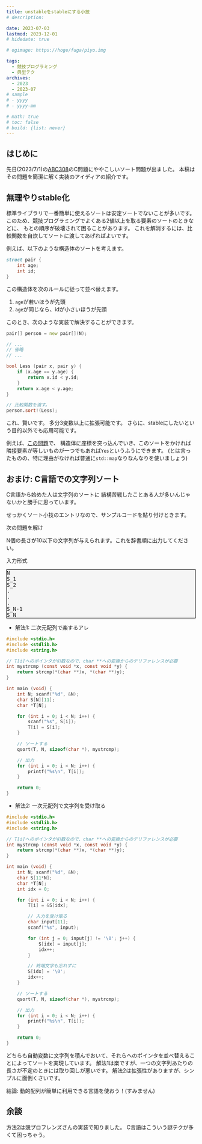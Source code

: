 ```yaml
---
title: unstableをstableにする小技
# description: 

date: 2023-07-03
lastmod: 2023-12-01
# hidedate: true

# ogimage: https://hoge/fuga/piyo.img

tags:
  - 競技プログラミング
  - 典型テク
archives:
  - 2023
  - 2023-07
# sample
# - yyyy
# - yyyy-mm

# math: true
# toc: false
# build: {list: never}
---
```


## はじめに

先日(2023/7/1)の[ABC308](https://atcoder.jp/contests/abc308)のC問題にややこしいソート問題が出ました。
本稿はその問題を簡潔に解く実装のアイディアの紹介です。

## 無理やりstable化

標準ライブラリで一番簡単に使えるソートは安定ソートでないことが多いです。
このため、競技プログラミングでよくある2値以上を取る要素のソートのときなどに、
もとの順序が破壊されて困ることがあります。
これを解消するには、比較関数を自炊してソートに渡してあげればよいです。

例えば、以下のような構造体のソートを考えます。
```D
struct pair {
    int age;
    int id;
}
```

この構造体を次のルールに従って並べ替えます。

1.  `age`が若いほうが先頭
2.  `age`が同じなら、idが小さいほうが先頭

このとき、次のような実装で解決することができます。
```D
pair[] person = new pair[](N);

// ...
// 省略
// ...

bool Less (pair x, pair y) {
    if (x.age == y.age) {
        return x.id < y.id;
    }
    return x.age < y.age;
}

// 比較関数を渡す。
person.sort!(Less);
```

これ、賢いです。 多分3変数以上に拡張可能です。
さらに、stableにしたいという目的以外でも応用可能です。

例えば、[この問題](https://atcoder.jp/contests/abc291/tasks/abc291_c)で、
構造体に座標を突っ込んでいき、このソートをかければ
隣接要素が等しいものが一つでもあれば`Yes`というふうにできます。
(とは言ったものの、特に理由がなければ普通に`std::map`なりなんなりを使いましょう)

## おまけ: C言語での文字列ソート

C言語から始めた人は文字列のソートに
結構苦戦したことある人が多いんじゃないかと勝手に思っています。

せっかくソート小技のエントリなので、サンプルコードを貼り付けときます。

次の問題を解け

N個の長さが10以下の文字列が与えられます。これを辞書順に出力してください。

入力形式

<pre style="border: 1px black solid; background: whitesmoke;">
N
S_1
S_2
.
.
.
S_N-1
S_N
</pre>

-   解法1: 二次元配列で楽するアレ

```C
#include <stdio.h>
#include <stdlib.h>
#include <string.h>

// T[i]へのポインタが引数なので、char **への変換からのデリファレンスが必要
int mystrcmp (const void *x, const void *y) {
    return strcmp(*(char **)x, *(char **)y);
}

int main (void) {
    int N; scanf("%d", &N);
    char S[N][11];
    char *T[N];

    for (int i = 0; i < N; i++) {
        scanf("%s", S[i]);
        T[i] = S[i];
    }

    // ソートする
    qsort(T, N, sizeof(char *), mystrcmp);

    // 出力
    for (int i = 0; i < N; i++) {
        printf("%s\n", T[i]);
    }

    return 0;
}
```

-   解法2: 一次元配列で文字列を受け取る

```C
#include <stdio.h>
#include <stdlib.h>
#include <string.h>

// T[i]へのポインタが引数なので、char **への変換からのデリファレンスが必要
int mystrcmp (const void *x, const void *y) {
    return strcmp(*(char **)x, *(char **)y);
}

int main (void) {
    int N; scanf("%d", &N);
    char S[11*N];
    char *T[N];
    int idx = 0;

    for (int i = 0; i < N; i++) {
        T[i] = &S[idx];

        // 入力を受け取る
        char input[11];
        scanf("%s", input);

        for (int j = 0; input[j] != '\0'; j++) {
            S[idx] = input[j];
            idx++;
        }

        // 終端文字も忘れずに
        S[idx] = '\0';
        idx++;
    }

    // ソートする
    qsort(T, N, sizeof(char *), mystrcmp);

    // 出力
    for (int i = 0; i < N; i++) {
        printf("%s\n", T[i]);
    }

    return 0;
}
```

どちらも自動変数に文字列を積んでおいて、それらへのポインタを並べ替えることによってソートを実現しています。
解法1は楽ですが、一つの文字列あたりの長さが不定のときには取り回しが悪いです。
解法2は拡張性がありますが、シンプルに面倒くさいです。

結論: 動的配列が簡単に利用できる言語を使おう！(すみません)

## 余談

方法2は競プロフレンズさんの実装で知りました。
C言語はこういう謎テクが多くて困っちゃう。
